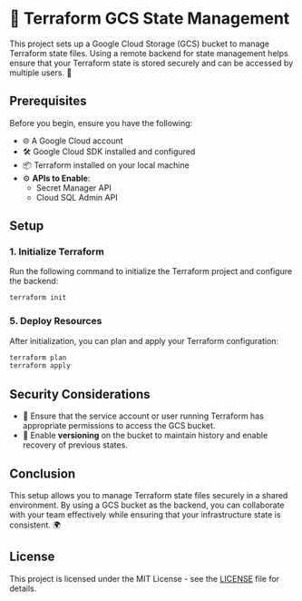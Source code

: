 # 🌟 Terraform GCS State Management

This project sets up a Google Cloud Storage (GCS) bucket to manage Terraform state files. Using a remote backend for state management helps ensure that your Terraform state is stored securely and can be accessed by multiple users. 🚀

## Prerequisites

Before you begin, ensure you have the following:

- 🌐 A Google Cloud account
- 🛠️ Google Cloud SDK installed and configured
- 📦 Terraform installed on your local machine
- ⚙️ **APIs to Enable**:
  - Secret Manager API
  - Cloud SQL Admin API

## Setup

### 1. Initialize Terraform

Run the following command to initialize the Terraform project and configure the backend:

```bash
terraform init
```

### 5. Deploy Resources

After initialization, you can plan and apply your Terraform configuration:

```bash
terraform plan
terraform apply
```

## Security Considerations

- 🔑 Ensure that the service account or user running Terraform has appropriate permissions to access the GCS bucket.
- 📜 Enable **versioning** on the bucket to maintain history and enable recovery of previous states.

## Conclusion

This setup allows you to manage Terraform state files securely in a shared environment. By using a GCS bucket as the backend, you can collaborate with your team effectively while ensuring that your infrastructure state is consistent. 🌍

## License

This project is licensed under the MIT License - see the [LICENSE](LICENSE) file for details.
